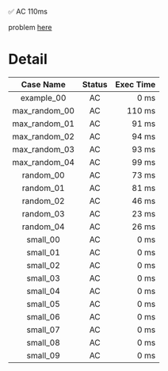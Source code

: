 ✅  AC  110ms

problem [here](https://judge.yosupo.jp/problem/point_add_range_sum)

# Detail

| Case Name | Status | Exec Time |
|:---------:|:------:|---------:|
| example_00 | AC | 0 ms |
| max_random_00 | AC | 110 ms |
| max_random_01 | AC | 91 ms |
| max_random_02 | AC | 94 ms |
| max_random_03 | AC | 93 ms |
| max_random_04 | AC | 99 ms |
| random_00 | AC | 73 ms |
| random_01 | AC | 81 ms |
| random_02 | AC | 46 ms |
| random_03 | AC | 23 ms |
| random_04 | AC | 26 ms |
| small_00 | AC | 0 ms |
| small_01 | AC | 0 ms |
| small_02 | AC | 0 ms |
| small_03 | AC | 0 ms |
| small_04 | AC | 0 ms |
| small_05 | AC | 0 ms |
| small_06 | AC | 0 ms |
| small_07 | AC | 0 ms |
| small_08 | AC | 0 ms |
| small_09 | AC | 0 ms |


